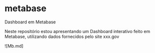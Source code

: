 # metabase
Dashboard em Metabase

Neste repositório estou apresentando um Dashboard interativo feito em Metabase, utilizando dados fornecidos pelo site xxx.gov

![Mb.md]
